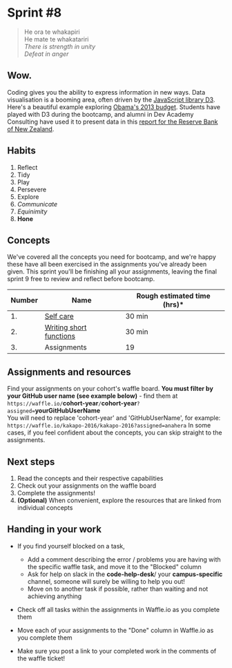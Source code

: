 # Sprint #8

> He ora te whakapiri<br>
> He mate te whakatariri<br>
> *There is strength in unity*<br>
> *Defeat in anger*<br>

## Wow.
Coding gives you the ability to express information in new ways. Data visualisation is a booming area, often driven by the [JavaScript library D3](http://d3js.org/). Here's a beautiful example exploring [Obama's 2013 budget](http://www.nytimes.com/interactive/2012/02/13/us/politics/2013-budget-proposal-graphic.html). Students have played with D3 during the bootcamp, and alumni in Dev Academy Consulting have used it to present data in this [report for the Reserve Bank of New Zealand](http://annualreport.rbnz.govt.nz/financial-highlights#key-points).

## Habits

<!-- learn > develop > practice -->
1. Reflect
2. Tidy
3. Play
5. Persevere
6. Explore
6. *Communicate*
7. *Equinimity*
8. **Hone**


## Concepts

We've covered all the concepts you need for bootcamp, and we're happy these have all been exercised in the assignments you've already been given. This sprint you'll be finishing all your assignments, leaving the final sprint 9 free to review and reflect before bootcamp.

Number | Name | Rough estimated time (hrs)*
--------|-------------------|----------
1. | [Self care](https://github.com/dev-academy-programme/curriculum/tree/master/resources/self-care-ARTICLE/README.md) | 30 min
2. | [Writing short functions](https://github.com/dev-academy-programme/curriculum/tree/master/resources/js-writing-short-functions-ARTICLE/README.md) | 30 min
3. | Assignments | 19


## Assignments and resources
Find your assignments on your cohort's waffle board. **You must filter by your GitHub user name (see example below)** - find them at<br> `https://waffle.io/`**cohort-year**`/`**cohort-year**`?assigned=`**yourGitHubUserName**
<br>
You will need to replace 'cohort-year' and 'GitHubUserName', for example:<br> `https://waffle.io/kakapo-2016/kakapo-2016?assigned=anahera`
In some cases, if you feel confident about the concepts, you can skip straight to the assignments.

## Next steps
1. Read the concepts and their respective capabilities
2. Check out your assignments on the waffle board
3. Complete the assignments!
4. **(Optional)** When convenient, explore the resources that are linked from individual concepts

## Handing in your work
- If you find yourself blocked on a task,
  - Add a comment describing the error / problems you are having with the specific waffle task, and move it to the "Blocked" column
  - Ask for help on slack in the **code-help-desk**/ your **campus-specific** channel, someone will surely be willing to help you out!
  - Move on to another task if possible, rather than waiting and not achieving anything


- Check off all tasks within the assignments in Waffle.io as you complete them
- Move each of your assignments to the "Done" column in Waffle.io as you complete them
- Make sure you post a link to your completed work in the comments of the waffle ticket!
